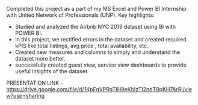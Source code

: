 Completed this project as a part of my MS Excel and Power BI Internship with United Network of Professionals (UNP). Key highlights:

* Studied and analyzed the Airbnb NYC 2019 dataset using BI with POWER BI.
* In this project, we rectified errors in the dataset and created required kPIS like total listings, avg price , total availability, etc.
* Created new measures and columns to simply and understand the dataset more better.
* successfully created guest view, service view dashboards to provide useful insights of the dataset.

PRESENTATION LINK - https://drive.google.com/file/d/1KpFgVPRgTIH9eKhIzTI2ndT8pKH7ArRj/view?usp=sharing
